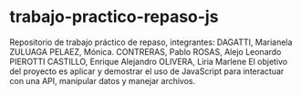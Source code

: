# trabajo-practico-repaso-js
Repositorio de trabajo práctico de repaso, integrantes: DAGATTI, Marianela ZULUAGA PELAEZ, Mónica. CONTRERAS, Pablo ROSAS, Alejo Leonardo PIEROTTI CASTILLO, Enrique Alejandro OLIVERA, Liria Marlene El objetivo del proyecto es aplicar y demostrar el uso de JavaScript para interactuar con una API, manipular datos y manejar archivos.
